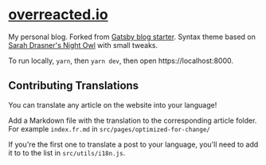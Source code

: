 # [overreacted.io](https://overreacted.io/)

My personal blog. Forked from [Gatsby blog starter](https://github.com/gatsbyjs/gatsby-starter-blog). Syntax theme based on [Sarah Drasner's Night Owl](https://github.com/sdras/night-owl-vscode-theme/) with small tweaks.

To run locally, `yarn`, then `yarn dev`, then open https://localhost:8000.

## Contributing Translations

You can translate any article on the website into your language!

Add a Markdown file with the translation to the corresponding article folder.
For example `index.fr.md` in `src/pages/optimized-for-change/`

If you're the first one to translate a post to your language, you'll need to add it to to the list in `src/utils/i18n.js`.
